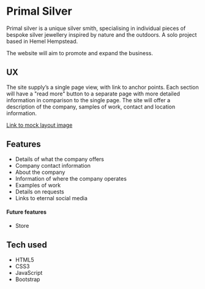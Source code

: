 # Primal Silver #

Primal silver is a unique silver smith, specialising in individual pieces of bespoke silver jewellery inspired by nature and the outdoors.
A solo project based in Hemel Hempstead.

The website will aim to promote and expand the business.

## UX ##

The site supply’s a single page view, with link to anchor points. Each section will have a "read more" button to a separate page with more detailed information in comparison to the single page.
The site will offer a description of the company, samples of work, contact and location information.

[Link to mock layout image](assets/ps-mock.png)

## Features ##

* Details of what the company offers
* Company contact information
* About the company
* Information of where the company operates
* Examples of work
* Details on requests
* Links to eternal social media


#### Future features ###

* Store

## Tech used ##

* HTML5
* CSS3
* JavaScript
* Bootstrap
